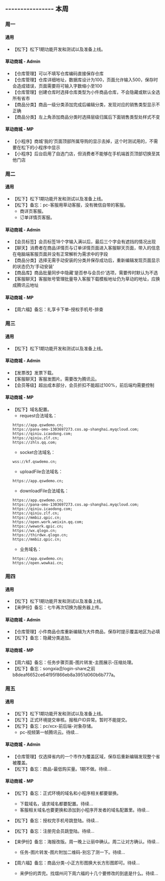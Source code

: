 ## ---------------- 本周

### 周一
#### 通用
* 【松下】松下1期功能开发和测试以及准备上线。
#### 草动商城 - Admin
* 【仓库管理】可以不填写仓库编码直接保存仓库
* 【仓库管理】仓库详细地址，数据库设计为100，页面允许输入500，保存时会造成错误，页面需要将可输入字数缩小至100
* 【仓库管理】创建仓库时选择仓库类型为小件商品仓库，不会隐藏或默认全选所有省市
* 【商品分类】商品一级分类添加完成后编辑分类，发现对应的销售类型显示不正确
* 【商品分类】左上角添加商品分类时选择层级归属后下面销售类型处样式不变
#### 草动商城 - MP
* 【小程序】商城‘我的’页面顶部所属导购的显示去掉，这个时测试用的，不需要在松下的小程序中显示
* 【小程序】后台启用了自选门店，但消费者不能够在手机端首页顶部切换至其他门店

### 周二
#### 通用
* 【松下】松下1期功能开发和测试以及准备上线。
* 【松下】备忘：pc-客服用草动客服，没有微信自带的客服。
  - 商详页客服。
  - 订单详情页客服。
#### 草动商城 - Admin
* 【会员标签】会员标签18个字输入满以后，最后三个字会有遮挡的情况出现
* 【聊天】消费者在商品详情页与订单详情页面进入客服聊天页面，带入的信息在电脑端客服页面并没有正常解析为需求中的字段
* 【商品分类】选择无需手动安装的分类并保存成功后，重新编辑发现页面显示的状态仍为‘手动安装’
* 【商品库】商品批量同步中隐藏‘是否参与会员价’选项，需要传时默认为不选
* 【客服聊天】客服账号管理批量导入客服下载模板地址仍为草动的地址，应换成腾讯云地址
#### 草动商城 - MP
* 【周六福】备忘：礼享卡下单-授权手机号-排查

### 周三
#### 通用
* 【松下】松下1期功能开发和测试以及准备上线。
#### 草动商城 - Admin
* 【发票改】发票下载。
* 【客服聊天】客服发图片。需要改为腾讯云。
* 【会员等级】超出成本部分，会员折扣不能超过100%，前后端均需要控制
#### 草动商城 - MP
* 【松下】域名配置。
  - request合法域名：
  ```
  https://app.qswdemo.cn;
  https://pana-omo-1303697273.cos.ap-shanghai.myqcloud.com;
  https://qiniu.icaodong.com;
  https://qiniu.zlf.cn;
  https://zhls.qq.com;
  ```
  - socket合法域名：
  ```
  wss://kf.qswdemo.cn;
  ```
  - uploadFile合法域名：
  ```
  https://app.qswdemo.cn;
  ```
  - downloadFile合法域名：
  ```
  https://app.qswdemo.cn;
  https://pana-omo-1303697273.cos.ap-shanghai.myqcloud.com;
  https://qiniu.icaodong.com;
  https://qiniu.zlf.cn;
  https://mmbiz.qpic.cn;
  https://open.work.weixin.qq.com;
  https://wework.qpic.cn;
  https://wx.qlogo.cn;
  https://thirdwx.qlogo.cn;
  https://mmbiz.qpic.cn;
  ```
  - 业务域名：
  ```
  https://app.qswdemo.cn;
  https://open.wowkai.cn;
  ```

### 周四
#### 通用
* 【松下】松下1期功能开发和测试以及准备上线。
* 【来伊份】备忘：七牛再次切换为服务器上传。
#### 草动商城 - Admin
* 【仓库管理】小件商品仓库重新编辑为大件商品，保存时提示覆盖地区为必填
* 【松下】备忘：隐藏分类追加。
#### 草动商城 - MP
* 【周六福】备忘：任务步骤页面-图片转发-主图展示-压缩处理。
* 【松下】备忘：songxia合login-share之前b8deaf6652ce64f95f866eb8a3951d060b6b777a。

### 周五
#### 通用
* 【松下】松下1期功能开发和测试以及准备上线。
* 【松下】正式环境提交审核。报租户ID异常。暂时不能提交。
* 【松下】备忘：pc/xcx-前后端-对象存储。
  - pc-视频第一帧腾讯云。待续...
#### 草动商城 - Admin
* 【仓库管理】仅选择省内的一个市作为覆盖区域，保存后重新编辑发现整个省被覆盖。
* 【松下】备忘：商品-最低购买量。1期不做。待续...
#### 草动商城 - MP
* 【松下】备忘：正式环境的域名和小程序相关都要替换。
  - 下载域名，请求域名都要配置。待续...
  - 客服相关域名也要更换和添加到小程序开发者的域名配置里。待续...

* 【松下】备忘：授权完手机号跳登陆。待续...
* 【松下】备忘：注册完会员跳登陆。待续...

* 【来伊份】备忘：海报改版。周一晚上让丽中确认。周二让对方确认。待续...
  - 任务-图片转发-图片附加二维码-别忘了测一下。待续...
* 【周六福】备忘：商品分类-小正方形图换大长方形图即可。待续...
  - 来伊份的弄完。找熠州问下周六福的十几个要修改的到底是什么。待续...
